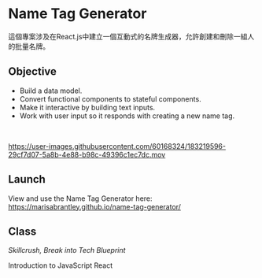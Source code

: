 # Name Tag Generator

這個專案涉及在React.js中建立一個互動式的名牌生成器，允許創建和刪除一組人的批量名牌。

## Objective
* Build a data model.
* Convert functional components to stateful components.
* Make it interactive by building text inputs.
* Work with user input so it responds with creating a new name tag.
</br>

https://user-images.githubusercontent.com/60168324/183219596-29cf7d07-5a8b-4e88-b98c-49396c1ec7dc.mov

## Launch

View and use the Name Tag Generator here: https://marisabrantley.github.io/name-tag-generator/

## Class
*Skillcrush, Break into Tech Blueprint*

Introduction to JavaScript React
